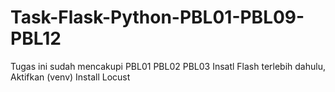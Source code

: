 # Task-Flask-Python-PBL01-PBL09-PBL12
Tugas ini sudah mencakupi PBL01 PBL02 PBL03
Insatl Flash terlebih dahulu, 
Aktifkan (venv)
Install Locust
